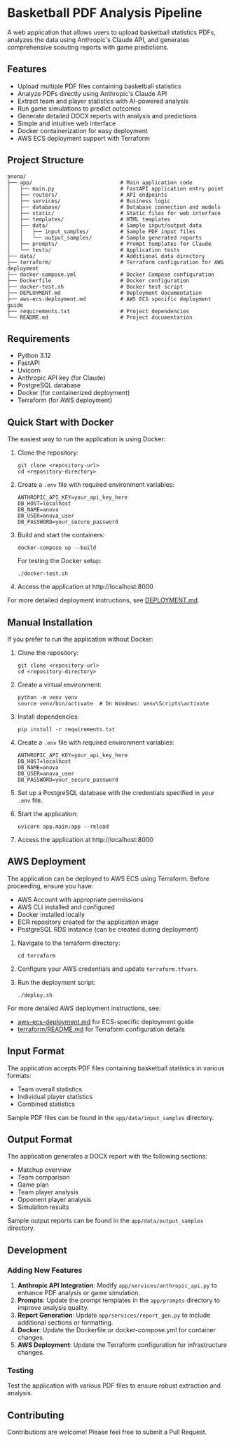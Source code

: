 # Basketball PDF Analysis Pipeline

A web application that allows users to upload basketball statistics PDFs, analyzes the data using Anthropic's Claude API, and generates comprehensive scouting reports with game predictions.

## Features

- Upload multiple PDF files containing basketball statistics
- Analyze PDFs directly using Anthropic's Claude API
- Extract team and player statistics with AI-powered analysis
- Run game simulations to predict outcomes
- Generate detailed DOCX reports with analysis and predictions
- Simple and intuitive web interface
- Docker containerization for easy deployment
- AWS ECS deployment support with Terraform

## Project Structure

```
anona/
├── app/                            # Main application code
│   ├── main.py                     # FastAPI application entry point
│   ├── routers/                    # API endpoints
│   ├── services/                   # Business logic
│   ├── database/                   # Database connection and models
│   ├── static/                     # Static files for web interface
│   ├── templates/                  # HTML templates
│   ├── data/                       # Sample input/output data
│   │   ├── input_samples/          # Sample PDF input files
│   │   └── output_samples/         # Sample generated reports
│   ├── prompts/                    # Prompt templates for Claude
│   └── tests/                      # Application tests
├── data/                           # Additional data directory
├── terraform/                      # Terraform configuration for AWS deployment
├── docker-compose.yml              # Docker Compose configuration
├── Dockerfile                      # Docker configuration
├── docker-test.sh                  # Docker test script
├── DEPLOYMENT.md                   # Deployment documentation
├── aws-ecs-deployment.md           # AWS ECS specific deployment guide
├── requirements.txt                # Project dependencies
└── README.md                       # Project documentation
```

## Requirements

- Python 3.12
- FastAPI
- Uvicorn
- Anthropic API key (for Claude)
- PostgreSQL database
- Docker (for containerized deployment)
- Terraform (for AWS deployment)

## Quick Start with Docker

The easiest way to run the application is using Docker:

1. Clone the repository:
   ```
   git clone <repository-url>
   cd <repository-directory>
   ```

2. Create a `.env` file with required environment variables:
   ```
   ANTHROPIC_API_KEY=your_api_key_here
   DB_HOST=localhost
   DB_NAME=anova
   DB_USER=anova_user
   DB_PASSWORD=your_secure_password
   ```

3. Build and start the containers:
   ```
   docker-compose up --build
   ```

   For testing the Docker setup:
   ```
   ./docker-test.sh
   ```

4. Access the application at http://localhost:8000

For more detailed deployment instructions, see [DEPLOYMENT.md](DEPLOYMENT.md).

## Manual Installation

If you prefer to run the application without Docker:

1. Clone the repository:
   ```
   git clone <repository-url>
   cd <repository-directory>
   ```

2. Create a virtual environment:
   ```
   python -m venv venv
   source venv/bin/activate  # On Windows: venv\Scripts\activate
   ```

3. Install dependencies:
   ```
   pip install -r requirements.txt
   ```

4. Create a `.env` file with required environment variables:
   ```
   ANTHROPIC_API_KEY=your_api_key_here
   DB_HOST=localhost
   DB_NAME=anova
   DB_USER=anova_user
   DB_PASSWORD=your_secure_password
   ```

5. Set up a PostgreSQL database with the credentials specified in your `.env` file.

6. Start the application:
   ```
   uvicorn app.main:app --reload
   ```

7. Access the application at http://localhost:8000

## AWS Deployment

The application can be deployed to AWS ECS using Terraform. Before proceeding, ensure you have:

- AWS Account with appropriate permissions
- AWS CLI installed and configured
- Docker installed locally
- ECR repository created for the application image
- PostgreSQL RDS instance (can be created during deployment)

1. Navigate to the terraform directory:
   ```
   cd terraform
   ```

2. Configure your AWS credentials and update `terraform.tfvars`.

3. Run the deployment script:
   ```
   ./deploy.sh
   ```

For more detailed AWS deployment instructions, see:
- [aws-ecs-deployment.md](aws-ecs-deployment.md) for ECS-specific deployment guide
- [terraform/README.md](terraform/README.md) for Terraform configuration details

## Input Format

The application accepts PDF files containing basketball statistics in various formats:
- Team overall statistics
- Individual player statistics
- Combined statistics

Sample PDF files can be found in the `app/data/input_samples` directory.

## Output Format

The application generates a DOCX report with the following sections:
- Matchup overview
- Team comparison
- Game plan
- Team player analysis
- Opponent player analysis
- Simulation results

Sample output reports can be found in the `app/data/output_samples` directory.

## Development

### Adding New Features

1. **Anthropic API Integration**: Modify `app/services/anthropic_api.py` to enhance PDF analysis or game simulation.
2. **Prompts**: Update the prompt templates in the `app/prompts` directory to improve analysis quality.
3. **Report Generation**: Update `app/services/report_gen.py` to include additional sections or formatting.
4. **Docker**: Update the Dockerfile or docker-compose.yml for container changes.
5. **AWS Deployment**: Update the Terraform configuration for infrastructure changes.

### Testing

Test the application with various PDF files to ensure robust extraction and analysis.

## Contributing

Contributions are welcome! Please feel free to submit a Pull Request.
